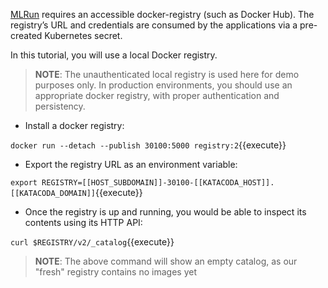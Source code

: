 [MLRun](https://github.com/mlrun/mlrun) requires an accessible docker-registry (such as Docker Hub).
The registry’s URL and credentials are consumed by the applications via a pre-created Kubernetes secret.

In this tutorial, you will use a local Docker registry.

>**NOTE**: The unauthenticated local registry is used here for demo purposes only. In production environments, 
> you should use an appropriate docker registry, with proper authentication and persistency.

- Install a docker registry:

`docker run --detach --publish 30100:5000 registry:2`{{execute}}

- Export the registry URL as an environment variable:

`export REGISTRY=[[HOST_SUBDOMAIN]]-30100-[[KATACODA_HOST]].[[KATACODA_DOMAIN]]`{{execute}}

- Once the registry is up and running, you would be able to inspect its contents using its HTTP API:

`curl $REGISTRY/v2/_catalog`{{execute}}

> **NOTE**: The above command will show an empty catalog, as our "fresh" registry contains no images yet
